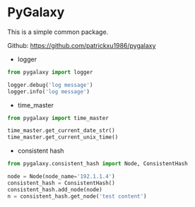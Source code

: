 # PyGalaxy

This is a simple common package. 

Github: https://github.com/patrickxu1986/pygalaxy

-  logger

```python
from pygalaxy import logger

logger.debug('log message') 
logger.info('log message') 
```

-  time_master

```python
from pygalaxy import time_master

time_master.get_current_date_str()
time_master.get_current_unix_time()
```

-  consistent hash

```python
from pygalaxy.consistent_hash import Node, ConsistentHash

node = Node(node_name='192.1.1.4')
consistent_hash = ConsistentHash()
consistent_hash.add_node(node)
n = consistent_hash.get_node('test content')

```
